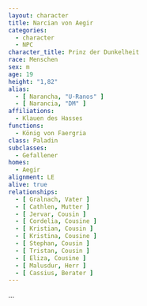 ```yaml
---
layout: character
title: Narcian von Aegir
categories:
  - character
  - NPC
character_title: Prinz der Dunkelheit
race: Menschen
sex: m
age: 19
height: "1,82"
alias:
  - [ Narancha, "U-Ranos" ]
  - [ Narancia, "DM" ]
affiliations:
  - Klauen des Hasses
functions:
  - König von Faergria
class: Paladin
subclasses:
  - Gefallener
homes:
  - Aegir
alignment: LE
alive: true
relationships:
  - [ Gralnach, Vater ]
  - [ Cathlen, Mutter ]
  - [ Jervar, Cousin ]
  - [ Cordelia, Cousine ]
  - [ Kristian, Cousin ]
  - [ Kristina, Cousine ]
  - [ Stephan, Cousin ]
  - [ Tristan, Cousin ]
  - [ Eliza, Cousine ]
  - [ Malusdur, Herr ]
  - [ Cassius, Berater ]
---
```


...